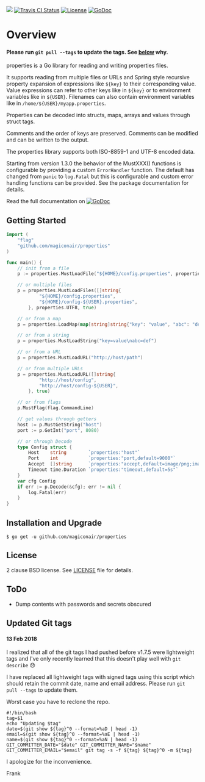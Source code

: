 [![](https://img.shields.io/github/tag/magiconair/properties.svg?style=flat-square\&label=release)](https://github.com/magiconair/properties/releases)
[![Travis CI Status](https://img.shields.io/travis/magiconair/properties.svg?branch=master\&style=flat-square\&label=travis)](https://travis-ci.org/magiconair/properties)
[![License](https://img.shields.io/badge/License-BSD%202--Clause-orange.svg?style=flat-square)](https://raw.githubusercontent.com/magiconair/properties/master/LICENSE)
[![GoDoc](http://img.shields.io/badge/godoc-reference-5272B4.svg?style=flat-square)](http://godoc.org/github.com/magiconair/properties)

# Overview

#### Please run `git pull --tags` to update the tags. See [below](#updated-git-tags) why.

properties is a Go library for reading and writing properties files.

It supports reading from multiple files or URLs and Spring style recursive
property expansion of expressions like `${key}` to their corresponding value.
Value expressions can refer to other keys like in `${key}` or to environment
variables like in `${USER}`. Filenames can also contain environment variables
like in `/home/${USER}/myapp.properties`.

Properties can be decoded into structs, maps, arrays and values through struct
tags.

Comments and the order of keys are preserved. Comments can be modified and can
be written to the output.

The properties library supports both ISO-8859-1 and UTF-8 encoded data.

Starting from version 1.3.0 the behavior of the MustXXX() functions is
configurable by providing a custom `ErrorHandler` function. The default has
changed from `panic` to `log.Fatal` but this is configurable and custom error
handling functions can be provided. See the package documentation for details.

Read the full documentation on
[![GoDoc](http://img.shields.io/badge/godoc-reference-5272B4.svg?style=flat-square)](http://godoc.org/github.com/magiconair/properties)

## Getting Started

```go
import (
	"flag"
	"github.com/magiconair/properties"
)

func main() {
	// init from a file
	p := properties.MustLoadFile("${HOME}/config.properties", properties.UTF8)

	// or multiple files
	p = properties.MustLoadFiles([]string{
			"${HOME}/config.properties",
			"${HOME}/config-${USER}.properties",
		}, properties.UTF8, true)

	// or from a map
	p = properties.LoadMap(map[string]string{"key": "value", "abc": "def"})

	// or from a string
	p = properties.MustLoadString("key=value\nabc=def")

	// or from a URL
	p = properties.MustLoadURL("http://host/path")

	// or from multiple URLs
	p = properties.MustLoadURL([]string{
			"http://host/config",
			"http://host/config-${USER}",
		}, true)

	// or from flags
	p.MustFlag(flag.CommandLine)

	// get values through getters
	host := p.MustGetString("host")
	port := p.GetInt("port", 8080)

	// or through Decode
	type Config struct {
		Host    string        `properties:"host"`
		Port    int           `properties:"port,default=9000"`
		Accept  []string      `properties:"accept,default=image/png;image;gif"`
		Timeout time.Duration `properties:"timeout,default=5s"`
	}
	var cfg Config
	if err := p.Decode(&cfg); err != nil {
		log.Fatal(err)
	}
}

```

## Installation and Upgrade

    $ go get -u github.com/magiconair/properties

## License

2 clause BSD license. See
[LICENSE](https://github.com/magiconair/properties/blob/master/LICENSE) file for
details.

## ToDo

*   Dump contents with passwords and secrets obscured

## Updated Git tags

#### 13 Feb 2018

I realized that all of the git tags I had pushed before v1.7.5 were lightweight
tags and I've only recently learned that this doesn't play well with
`git describe` 😞

I have replaced all lightweight tags with signed tags using this script which
should retain the commit date, name and email address. Please run
`git pull --tags` to update them.

Worst case you have to reclone the repo.

```shell
#!/bin/bash
tag=$1
echo "Updating $tag"
date=$(git show ${tag}^0 --format=%aD | head -1)
email=$(git show ${tag}^0 --format=%aE | head -1)
name=$(git show ${tag}^0 --format=%aN | head -1)
GIT_COMMITTER_DATE="$date" GIT_COMMITTER_NAME="$name" GIT_COMMITTER_EMAIL="$email" git tag -s -f ${tag} ${tag}^0 -m ${tag}
```

I apologize for the inconvenience.

Frank
